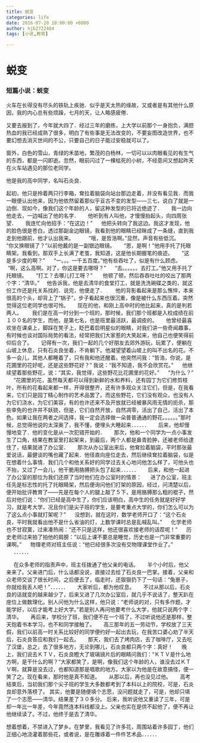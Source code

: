 ```yaml
---
title: 蜕变
categories: life
date: 2016-07-20 10:00:00 +0800
author: hjb2722404
tags: [小说,教育]

---
```

# 蜕变

### 短篇小说：蜕变

火车在长得没有尽头的铁轨上疾驰．似乎是天太热的缘故，又或者是有其他什么原因，我的内心总有些烦躁，七月的天，让人略感疲倦．

又要去报到了，今年就大四了．经过三年的磨练，上大学以前那个一身抱负，满腔热血的我已经成熟了很多，明白了有些事是无法改变的，不要妄图改造世界，也不要幻想去消灭世间的不公，只要自己的日子能过安稳就可以了。

窗外，白色的雪山，青绿的禾苗地，繁茂的白杨林，一切可以以肉眼看见的有生气的东西，都是一闪即逝。忽然，眼前闪过了一棵枯死的小树，不经意间又想起昨天在火车站遇见的那位老同学。

他是我的高中同学，名叫石炎良．

起初，他只是拎着两只行李箱，耷拉着脑袋向站台那边走着，并没有看见我．而我一眼便认出他来，因为他依然留着那似乎亘古不变的发型――三七，说白了就是一边倒．现如今，像我们这个年龄的人，留这种发型的已将近绝迹了．
    
我一边向他走去，一边喊出了他的名字．
    
他听到有人叫他，才慢慢抬起头，向四周张望．
    
我连忙向他招手：“在这边！”
    
他把头转向了我这边。我这才发现，他的脸色很是苍白，透过那副金边眼镜，我看到他的眼睛已经眯成了一条缝，直到我走到他跟前，他才认出我来。
       
 “哦，是哲浩啊。”显然，声音有些低沉。
    
“你又换眼镜了？”以前他戴的是一副银边眼镜。
    
“恩，是啊！”他用手托了托眼睛架。我看到，那双手上长满了老茧，我知道，这是他长期握笔的痕迹。
   
 “这是多少度的啊？”
    
“一。。。一千五百度。”他有些吞吐了，似是有什么顾虑。
   
 “啊，这么高啊。对了，你这是要去哪呀？”
    
“去。。。。。。去打工。”他又用手托了托眼镜。
    
“打工？去哪儿打工呀？”
     
他顿了顿，然后吞吞吐吐的咬出了那两个字：“清华。”
   
他告诉我，他是去清华的食堂打工，就是洗洗碗碟之类的，就这份工作还是托关系找的．说完，他便走了．
     
他的背影看起来是那么憔悴，本来很高的个头，却背上了“锅子”，步子看起来也很沉重，像是被什么东西压着。突然觉得这位老同学也很可怜。
     现在的他，和刚上高中时的他比起来，真的是判若两人。
     
我们是在高一时分到一个班的，那时候，我们那个班都是入校成绩在前１００名的学生，而他，是第七名，也是班里最活跃，最调皮的。
     他曾经最喜欢坐在课桌上，脚踩在凳子上，眨巴着启明星似的眼睛，对我们讲一些奇闻趣事，有时候也谈对国际局势的看法，经常把我们大家惹的大笑起来，他自己也便笑得前仰后合了。
     记得有一次，我们一起的几个好朋友去郊外游玩，玩累了，便躺在山坡上休息，只有石炎良坐着，不肯躺下。他凝望望着山坡上的叫不出名的花。不多一会儿，其他人都睡着了，只有我和他还醒着。他突然问我：“哲浩，你说，是花圃里的花好呢，还是这些野花好？”
我说：“我不知道，我不会欣赏花。”
     他继续望着那些野花，说：“其实，我觉得，这些野花比花圃里的花好。”
     “为什么？”
     “花圃里的花，虽然每天都可以得到新鲜的水和养料，还有园丁为它们修剪枝叶，所有的花看起来都一样，开得很整齐，还有许多观众关注它们，但是，在我看来，它们只是园丁精心制作的艺术品罢了。而这些野花，它们没有观众，也没有人为它们浇水，为它们美容，有的也许还来不及开放就已经被暴风雨无情的扼杀，那些幸免的也许并不妖娆，但是，它们自然开放，自然凋零，活出了自己，活出了本色。如果让我在两者之间选择，我一定会选择做一朵普普通通的野花。。。。。。”那时候，总觉得他说的太深奥了，我不懂，便埋头大睡起来．．．．．．
     后来，他却慢慢地变了．他的变化是从一次犯错开始的．
     那次，他和一个同学为一点小事发生了口角，结果在教室里打起架来，到最后，两个人都是鼻青脸肿，还被老师给逮住了，结果就进了办公室．
     那次从办公室出来后，他耷拉着脑袋，平时那张最爱说话，最健谈的嘴也藏了起来．他径直向座位走去，然后继续耷拉着脑袋，似是在想着什么事情．我们几个和他关系好的同学过去关心地问他怎么样了，可他头也不抬，又过了一会儿，他干脆用胳膊把头包了起来．．．．．．
     后来，和他一起进了办公室的那位为我们还原了当时他们在办公室时的情景：
     进了办公室，班主任先是标志性的托了托眼睛架，然后便询问他们打架的原因，经过，问清楚以后，便开始批评教育了――先是在每个人的腿上敲了５下，是用胳膊那么粗的棍子，然后对他们说：“你们已经是高中生了，你们应该明白，高中生的任务就是好好学习，就是考大学，况且你们是尖子班的学生，是要考重点大学的，你们怎么可以为了这么点小事就打架呢？”
     没想到，就在这时，数学老师开口了：“这个石炎良，平时我就看出他不是什么省油的灯，上数学课时总是乱喊乱叫。”
     化学老师也不甘寂寞，过来凑热闹：“还不只是这样，他还很喜欢接老师的话茬呢！”
     历史老师过来拍了拍他的肩膀：“以后上课不要总是睡觉，历史也是一门非常重要的课啊。”
     物理老师对班主任说：“他已经很多次没有交物理课堂作业了。”
     ．．．．．．

     在众多老师的指责声中，班主任拨通了他父亲的电话。
     半个小时后，他父亲来了。父亲进门后，什么话都没说，直接过去给了石炎良一巴掌。接着，父亲和众老师交谈了很长时间，之后便去了，临走时，还狠狠扔下了一句话：“兔崽子，你就给我丢人吧！”．．．．．．
     大家听后，都为他叹息。
     不过从那以后，石炎良的话就变的越来越少了，后来又进了几次办公室后，就几乎不说话了，整天趴在座位上做数理化。别人问他为什么这样，他只说：“老师说的对，只有多作题，才能学好，以后才能考上好大学。”若是别人再问他要考什么大学，他就只说两个字：清华。
     再后来，学校分了班，我们便不在一个班了，不过听说他还是那样，整天抱着书本学习，也不和同学接触了。
     高三那年的五一劳动节，学校放了三天假，我们以前高一时关系比较好的同学便约好一起出去玩，在我苦口婆心劝了半天后，石炎良答应和我们一起去。
     那天，我们去了烤肉店，去了咖啡厅，又去吃了汉堡，总之，去了很多地方，无论到哪儿，石炎良都只两个字：真好！
     晚上，我们说去ＫＴＶ，石炎良瞪大了玻璃镜片后的眼睛问我们：“ＫＴＶ是什么地方啊，是干什么的啊？”大家都笑了，是啊，像我们这个年龄的人，谁没去过ＫＴＶ啊，就算是没去过，也都知道那是唱歌的地方。大家以为他是在故意搞怪，便一笑了之。现在看来，那时他是真不知道。
     从那以后，再也没见过他。
     高考结束后，当初我们那个尖子班的学生大多数都考到了本科以上的院校，可是，石炎良却意外落榜了。
其实，他要是随便填个志愿，没问题就走了，可是，他却只填了一个志愿——清华。结果差了３０多分。
后来，我听说他又重读了三年，可是却一年比一年差，今年竟然连本科线都没上。父亲也实在是供不起他了，便不再让他继续读了。不过，他终于是去了清华。

想着想着，不禁进入了梦乡。在梦里，我看见了许多花，周围站着许多园丁，他们正细心地浇灌着那些花，或者说，是在雕琢着一件件艺术品．．．．．．


